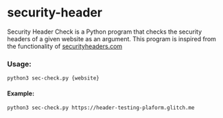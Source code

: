# security-header

Security Header Check is a Python program that checks the security headers of a given website as an argument.
This program is inspired from the functionality of <a href ="https://securityheaders.com/">securityheaders.com</a>

### Usage:

```
python3 sec-check.py {website}
```

#### Example:
```
python3 sec-check.py https://header-testing-plaform.glitch.me
```
